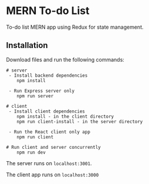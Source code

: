 # MERN To-do List

To-do list MERN app using Redux for state management.

## Installation

Download files and run the following commands:

```
# server
 - Install backend dependencies
    npm install

 - Run Express server only
    npm run server

# client
 - Install client dependencies
    npm install - in the client directory
    npm run client-install - in the server directory

 - Run the React client only app
    npm run client

# Run client and server concurrently
    npm run dev

```

The server runs on `localhost:3001`.

The client app runs on `localhost:3000`
